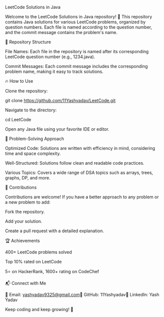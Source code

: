 LeetCode Solutions in Java

Welcome to the LeetCode Solutions in Java repository! 🚀 This repository contains Java solutions for various LeetCode problems, organized by question numbers. Each file is named according to the question number, and the commit message contains the problem's name.

📌 Repository Structure

File Names: Each file in the repository is named after its corresponding LeetCode question number (e.g., 1234.java).

Commit Messages: Each commit message includes the corresponding problem name, making it easy to track solutions.

🔥 How to Use

Clone the repository:

git clone https://github.com/11Yashyadav/LeetCode.git

Navigate to the directory:

cd LeetCode

Open any Java file using your favorite IDE or editor.

📖 Problem-Solving Approach

Optimized Code: Solutions are written with efficiency in mind, considering time and space complexity.

Well-Structured: Solutions follow clean and readable code practices.

Various Topics: Covers a wide range of DSA topics such as arrays, trees, graphs, DP, and more.

🚀 Contributions

Contributions are welcome! If you have a better approach to any problem or a new problem to add:

Fork the repository.

Add your solution.

Create a pull request with a detailed explanation.

🏆 Achievements

400+ LeetCode problems solved

Top 10% rated on LeetCode

5⭐ on HackerRank, 1600+ rating on CodeChef

📬 Connect with Me

📧 Email: yashyadav9325@gmail.com🔗 GitHub: 11Yashyadav💼 LinkedIn: Yash Yadav

Keep coding and keep growing! 🚀
